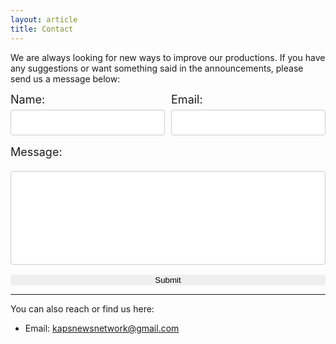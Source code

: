 ```yaml
---
layout: article
title: Contact
---
```

<style>
.name-form {
  width: 49%;
  float: left;
}

.email-form {
  width: 49%;
  float: right;
}

.submit-button {
  width: 100%;
}

.text {
  font-size: large;
}

input[type=form],
select,
textarea {
  width: 100%;
  padding: 12px;
  border: 1px solid #ccc;
  border-radius: 4px;
  box-sizing: border-box;
  margin-top: 6px;
  margin-bottom: 16px;
  resize: none;
  color: #000000;
}

input[type=submit] {
  border: none;
}

</style>
We are always looking for new ways to improve our productions. If you have any suggestions or want something said in the announcements, please send us a message below:

<form action="https://formspree.io/kapsnewsnetwork@gmail.com" method="POST">
  <div class="name-form">
    <label for="name" class="text">Name:</label>
    <input type="form" id="name" name="name" required="">
  </div>
  <div class="email-form">
    <label for="email" class="text">Email:</label>
    <input type="form" name="_replyto" required="">
  </div>

  <label for="message" class="text">Message:</label>
  <textarea id="message" name="message" style="height:150px" required=""></textarea>
  
  <div class="submit-button">
  <input class="button button--primary button--rounded button--lg" style="width:100%" type="submit" value="Submit">
  </div>
</form>

***

You can also reach or find us here: <br>
<ul>
  <li> 
    Email: <a href="kapsnewsnetwork@gmail.com">kapsnewsnetwork@gmail.com</a>
  </li>
</ul>